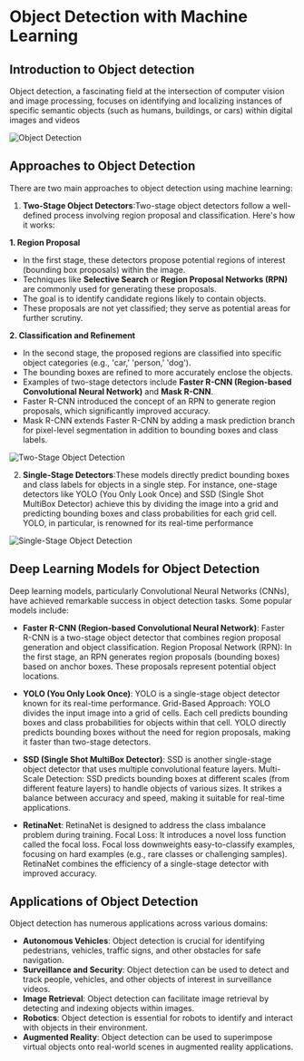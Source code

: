 # Object Detection with Machine Learning

## Introduction to Object detection
Object detection, a fascinating field at the intersection of computer vision and image processing, focuses on identifying and localizing instances of specific semantic objects (such as humans, buildings, or cars) within digital images and videos

![Object Detection](https://kajabi-storefronts-production.kajabi-cdn.com/kajabi-storefronts-production/file-uploads/blogs/22606/images/3fa2e-b5a1-06ca-5fe6-dd660dffd8a_crosswalk-1.webp) 

## Approaches to Object Detection

There are two main approaches to object detection using machine learning:

1. **Two-Stage Object Detectors**:Two-stage object detectors follow a well-defined process involving region proposal and classification. Here's how it works:

 **1. Region Proposal**

- In the first stage, these detectors propose potential regions of interest (bounding box proposals) within the image.
- Techniques like **Selective Search** or **Region Proposal Networks (RPN)** are commonly used for generating these proposals.
- The goal is to identify candidate regions likely to contain objects.
- These proposals are not yet classified; they serve as potential areas for further scrutiny.

**2. Classification and Refinement**

- In the second stage, the proposed regions are classified into specific object categories (e.g., 'car,' 'person,' 'dog').
- The bounding boxes are refined to more accurately enclose the objects.
- Examples of two-stage detectors include **Faster R-CNN (Region-based Convolutional Neural Network)** and **Mask R-CNN**.
- Faster R-CNN introduced the concept of an RPN to generate region proposals, which significantly improved accuracy.
- Mask R-CNN extends Faster R-CNN by adding a mask prediction branch for pixel-level segmentation in addition to bounding boxes and class labels.

![Two-Stage Object Detection](https://lh3.googleusercontent.com/drive-viewer/AKGpiha2UJ0T7AnRtvNa7dQtzRIJqzvrPwiOzwBBOYs2DwxK-WTwvUP9GuVOQx_MWKjAsB6mENd9zeSBNJVpemj11uWp-CyxMQtNqRQ=s1600-rw-v1)
    

2. **Single-Stage Detectors**:These models directly predict bounding boxes and class labels for objects in a single step. For instance, one-stage detectors like YOLO (You Only Look Once) and SSD (Single Shot MultiBox Detector) achieve this by dividing the image into a grid and predicting bounding boxes and class probabilities for each grid cell. YOLO, in particular, is renowned for its real-time performance

![Single-Stage Object Detection](https://lh3.googleusercontent.com/drive-viewer/AKGpihYfQ_EcSLmtOtZ25Qv2U-8P0-olkVnwsxdStjwdIb9MNgEYUN5ZkezvpH541dfVDOl0EvSVKas98VOHnLxVhgz4ZSLNhIYypl4=s1600-rw-v1)

## Deep Learning Models for Object Detection

Deep learning models, particularly Convolutional Neural Networks (CNNs), have achieved remarkable success in object detection tasks. Some popular models include:

- **Faster R-CNN (Region-based Convolutional Neural Network)**:
Faster R-CNN is a two-stage object detector that combines region proposal generation and object classification.
Region Proposal Network (RPN): In the first stage, an RPN generates region proposals (bounding boxes) based on anchor boxes. These proposals represent potential object locations.


- **YOLO (You Only Look Once)**:
YOLO is a single-stage object detector known for its real-time performance.
Grid-Based Approach: YOLO divides the input image into a grid of cells. Each cell predicts bounding boxes and class probabilities for objects within that cell.
YOLO directly predicts bounding boxes without the need for region proposals, making it faster than two-stage detectors.

- **SSD (Single Shot MultiBox Detector)**:
SSD is another single-stage object detector that uses multiple convolutional feature layers.
Multi-Scale Detection: SSD predicts bounding boxes at different scales (from different feature layers) to handle objects of various sizes.
It strikes a balance between accuracy and speed, making it suitable for real-time applications.


- **RetinaNet**:
RetinaNet is designed to address the class imbalance problem during training.
Focal Loss: It introduces a novel loss function called the focal loss. Focal loss downweights easy-to-classify examples, focusing on hard examples (e.g., rare classes or challenging samples).
RetinaNet combines the efficiency of a single-stage detector with improved accuracy.

## Applications of Object Detection

Object detection has numerous applications across various domains:

- **Autonomous Vehicles**: Object detection is crucial for identifying pedestrians, vehicles, traffic signs, and other obstacles for safe navigation.
- **Surveillance and Security**: Object detection can be used to detect and track people, vehicles, and other objects of interest in surveillance videos.
- **Image Retrieval**: Object detection can facilitate image retrieval by detecting and indexing objects within images.
- **Robotics**: Object detection is essential for robots to identify and interact with objects in their environment.
- **Augmented Reality**: Object detection can be used to superimpose virtual objects onto real-world scenes in augmented reality applications.

